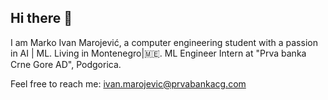 ## Hi there 👋

<!--
**marojevic4455/marojevic4455** is a ✨ _special_ ✨ repository because its `README.md` (this file) appears on your GitHub profile.

Here are some ideas to get you started:

- 🔭 I’m currently working on ...
- 🌱 I’m currently learning ...
- 👯 I’m looking to collaborate on ...
- 🤔 I’m looking for help with ...
- 💬 Ask me about ...
- 📫 How to reach me: ...
- 😄 Pronouns: ...
- ⚡ Fun fact: ...
-->

I am Marko Ivan Marojević, a computer engineering student with a passion in AI | ML. 
Living in Montenegro|🇲🇪. 
ML Engineer Intern at "Prva banka Crne Gore AD", Podgorica. 

Feel free to reach me: ivan.marojevic@prvabankacg.com

